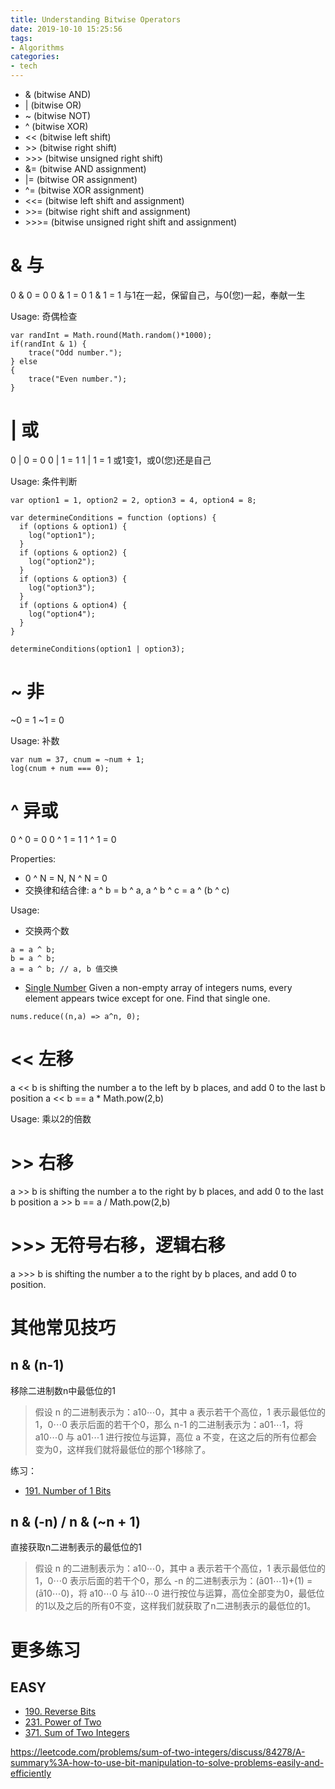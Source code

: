 ```yaml
---
title: Understanding Bitwise Operators
date: 2019-10-10 15:25:56
tags:
- Algorithms
categories:
- tech
---
```


* & (bitwise AND)
* | (bitwise OR)
* ~ (bitwise NOT)
* ^ (bitwise XOR)
* << (bitwise left shift)
* \>\> (bitwise right shift)
* \>\>\> (bitwise unsigned right shift)
* &= (bitwise AND assignment)
* |= (bitwise OR assignment)
* ^= (bitwise XOR assignment)
* <<= (bitwise left shift and assignment)
* \>\>= (bitwise right shift and assignment)
* \>\>\>= (bitwise unsigned right shift and assignment)

# & 与
0 & 0 = 0
0 & 1 = 0
1 & 1 = 1
与1在一起，保留自己，与0(您)一起，奉献一生

Usage: 奇偶检查
```
var randInt = Math.round(Math.random()*1000);
if(randInt & 1) {
    trace("Odd number.");
} else
{
    trace("Even number.");
}
```

# | 或
0 | 0 = 0
0 | 1 = 1
1 | 1 = 1
或1变1，或0(您)还是自己

Usage: 条件判断
```
var option1 = 1, option2 = 2, option3 = 4, option4 = 8; 

var determineConditions = function (options) {
  if (options & option1) {
    log("option1");
  }
  if (options & option2) {
    log("option2");
  }
  if (options & option3) {
    log("option3");
  }
  if (options & option4) {
    log("option4");
  }
}

determineConditions(option1 | option3);
```

# ~ 非
~0 = 1
~1 = 0

Usage: 补数
```
var num = 37, cnum = ~num + 1; 
log(cnum + num === 0);
```

# ^ 异或
0 ^ 0 = 0
0 ^ 1 = 1
1 ^ 1 = 0

Properties:
* 0 ^ N = N, N ^ N = 0
* 交换律和结合律: a ^ b = b ^ a, a ^ b ^ c = a ^ (b ^ c)

Usage: 
* 交换两个数
```
a = a ^ b;
b = a ^ b;
a = a ^ b; // a, b 值交换
```
* [Single Number](https://leetcode.com/problems/single-number/)
Given a non-empty array of integers nums, every element appears twice except for one. Find that single one.
```
nums.reduce((n,a) => a^n, 0);
```

# << 左移
a << b is shifting the number a to the left by b places, and add 0 to the last b position
a << b == a * Math.pow(2,b)

Usage: 乘以2的倍数

# >> 右移
a >> b is shifting the number a to the right by b places, and add 0 to the last b position
a >> b == a / Math.pow(2,b)

# >>> 无符号右移，逻辑右移
a >>> b is shifting the number a to the right by b places, and add 0 to position.

# 其他常见技巧
## n & (n-1)
移除二进制数n中最低位的1
> 假设 n 的二进制表示为：a10⋯0，其中 a 表示若干个高位，1 表示最低位的1，0⋯0 表示后面的若干个0，那么 n-1 的二进制表示为：a01⋯1，将 a10⋯0 与 a01⋯1 进行按位与运算，高位 a 不变，在这之后的所有位都会变为0，这样我们就将最低位的那个1移除了。

练习：
* [191. Number of 1 Bits](https://leetcode.com/problems/number-of-1-bits/)

## n & (-n) / n & (~n + 1)
直接获取n二进制表示的最低位的1
> 假设 n 的二进制表示为：a10⋯0，其中 a 表示若干个高位，1 表示最低位的1，0⋯0 表示后面的若干个0，那么 -n 的二进制表示为：(ā01⋯1)+(1) = (ā10⋯0)，将 a10⋯0 与 ā10⋯0 进行按位与运算，高位全部变为0，最低位的1以及之后的所有0不变，这样我们就获取了n二进制表示的最低位的1。

# 更多练习
## EASY
* [190. Reverse Bits](https://leetcode.com/problems/reverse-bits/)
* [231. Power of Two](https://leetcode.com/problems/power-of-two/)
* [371. Sum of Two Integers](https://leetcode.com/problems/sum-of-two-integers/)


https://leetcode.com/problems/sum-of-two-integers/discuss/84278/A-summary%3A-how-to-use-bit-manipulation-to-solve-problems-easily-and-efficiently